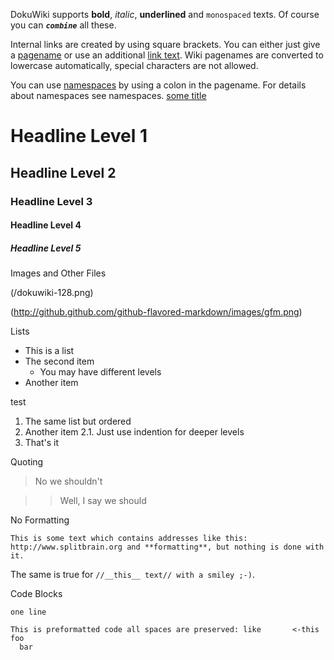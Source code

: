 DokuWiki supports **bold**, *italic*, __underlined__ and `monospaced` texts.
Of course you can ***`combine`*** all these.

Internal links are created by using square brackets. You can either just give
a [pagename](pagename) or use an additional [link text](pagename).
Wiki pagenames are converted to lowercase automatically, special characters are not allowed.

You can use [namespaces](some/namespaces) by using a colon in the pagename.
For details about namespaces see namespaces. [some title](some/namespaces)

# Headline Level 1 #
## Headline Level 2 ##
### Headline Level 3 ###
#### Headline Level 4 ####
##### Headline Level 5 #####

Images and Other Files

(/dokuwiki-128.png)

(http://github.github.com/github-flavored-markdown/images/gfm.png)

Lists

  * This is a list
  * The second item
    * You may have different levels
  * Another item

test

  1. The same list but ordered
  2. Another item
    2.1. Just use indention for deeper levels
  3. That's it

Quoting

> No we shouldn't

> > Well, I say we should

No Formatting

```
This is some text which contains addresses like this: http://www.splitbrain.org and **formatting**, but nothing is done with it.
```

The same is true for `//__this__ text// with a smiley ;-)`.

Code Blocks

    one line

    This is preformatted code all spaces are preserved: like       <-this
    foo
      bar

